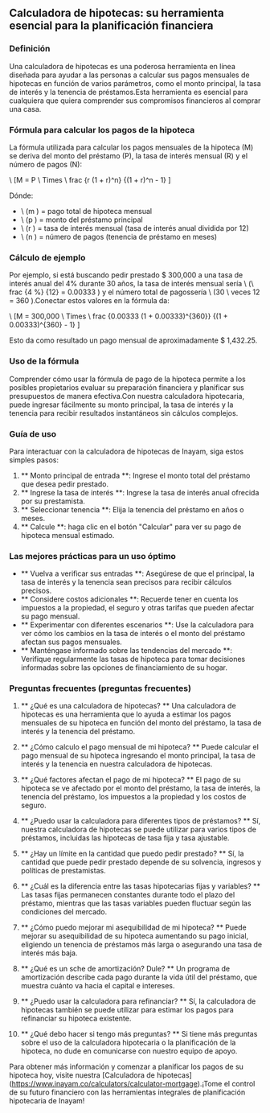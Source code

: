 ## Calculadora de hipotecas: su herramienta esencial para la planificación financiera

### Definición
Una calculadora de hipotecas es una poderosa herramienta en línea diseñada para ayudar a las personas a calcular sus pagos mensuales de hipotecas en función de varios parámetros, como el monto principal, la tasa de interés y la tenencia de préstamos.Esta herramienta es esencial para cualquiera que quiera comprender sus compromisos financieros al comprar una casa.

### Fórmula para calcular los pagos de la hipoteca
La fórmula utilizada para calcular los pagos mensuales de la hipoteca (M) se deriva del monto del préstamo (P), la tasa de interés mensual (R) y el número de pagos (N):

\ [M = P \ Times \ frac {r (1 + r)^n} {(1 + r)^n - 1} \]

Dónde:
- \ (m \) = pago total de hipoteca mensual
- \ (p \) = monto del préstamo principal
- \ (r \) = tasa de interés mensual (tasa de interés anual dividida por 12)
- \ (n \) = número de pagos (tenencia de préstamo en meses)

### Cálculo de ejemplo
Por ejemplo, si está buscando pedir prestado $ 300,000 a una tasa de interés anual del 4% durante 30 años, la tasa de interés mensual sería \ (\ frac {4 \%} {12} = 0.00333 \) y el número total de pagossería \ (30 \ veces 12 = 360 \).Conectar estos valores en la fórmula da:

\ [M = 300,000 \ Times \ frac {0.00333 (1 + 0.00333)^{360}} {(1 + 0.00333)^{360} - 1} \]

Esto da como resultado un pago mensual de aproximadamente $ 1,432.25.

### Uso de la fórmula
Comprender cómo usar la fórmula de pago de la hipoteca permite a los posibles propietarios evaluar su preparación financiera y planificar sus presupuestos de manera efectiva.Con nuestra calculadora hipotecaria, puede ingresar fácilmente su monto principal, la tasa de interés y la tenencia para recibir resultados instantáneos sin cálculos complejos.

### Guía de uso
Para interactuar con la calculadora de hipotecas de Inayam, siga estos simples pasos:

1. ** Monto principal de entrada **: Ingrese el monto total del préstamo que desea pedir prestado.
2. ** Ingrese la tasa de interés **: Ingrese la tasa de interés anual ofrecida por su prestamista.
3. ** Seleccionar tenencia **: Elija la tenencia del préstamo en años o meses.
4. ** Calcule **: haga clic en el botón "Calcular" para ver su pago de hipoteca mensual estimado.

### Las mejores prácticas para un uso óptimo
- ** Vuelva a verificar sus entradas **: Asegúrese de que el principal, la tasa de interés y la tenencia sean precisos para recibir cálculos precisos.
- ** Considere costos adicionales **: Recuerde tener en cuenta los impuestos a la propiedad, el seguro y otras tarifas que pueden afectar su pago mensual.
- ** Experimentar con diferentes escenarios **: Use la calculadora para ver cómo los cambios en la tasa de interés o el monto del préstamo afectan sus pagos mensuales.
- ** Manténgase informado sobre las tendencias del mercado **: Verifique regularmente las tasas de hipoteca para tomar decisiones informadas sobre las opciones de financiamiento de su hogar.

### Preguntas frecuentes (preguntas frecuentes)

1. ** ¿Qué es una calculadora de hipotecas? **
Una calculadora de hipotecas es una herramienta que lo ayuda a estimar los pagos mensuales de su hipoteca en función del monto del préstamo, la tasa de interés y la tenencia del préstamo.

2. ** ¿Cómo calculo el pago mensual de mi hipoteca? **
Puede calcular el pago mensual de su hipoteca ingresando el monto principal, la tasa de interés y la tenencia en nuestra calculadora de hipotecas.

3. ** ¿Qué factores afectan el pago de mi hipoteca? **
El pago de su hipoteca se ve afectado por el monto del préstamo, la tasa de interés, la tenencia del préstamo, los impuestos a la propiedad y los costos de seguro.

4. ** ¿Puedo usar la calculadora para diferentes tipos de préstamos? **
Sí, nuestra calculadora de hipotecas se puede utilizar para varios tipos de préstamos, incluidas las hipotecas de tasa fija y tasa ajustable.

5. ** ¿Hay un límite en la cantidad que puedo pedir prestado? **
Sí, la cantidad que puede pedir prestado depende de su solvencia, ingresos y políticas de prestamistas.

6. ** ¿Cuál es la diferencia entre las tasas hipotecarias fijas y variables? **
Las tasas fijas permanecen constantes durante todo el plazo del préstamo, mientras que las tasas variables pueden fluctuar según las condiciones del mercado.

7. ** ¿Cómo puedo mejorar mi asequibilidad de mi hipoteca? **
Puede mejorar su asequibilidad de su hipoteca aumentando su pago inicial, eligiendo un tenencia de préstamos más larga o asegurando una tasa de interés más baja.

8. ** ¿Qué es un sche de amortización? Dule? **
Un programa de amortización describe cada pago durante la vida útil del préstamo, que muestra cuánto va hacia el capital e intereses.

9. ** ¿Puedo usar la calculadora para refinanciar? **
Sí, la calculadora de hipotecas también se puede utilizar para estimar los pagos para refinanciar su hipoteca existente.

10. ** ¿Qué debo hacer si tengo más preguntas? **
Si tiene más preguntas sobre el uso de la calculadora hipotecaria o la planificación de la hipoteca, no dude en comunicarse con nuestro equipo de apoyo.

Para obtener más información y comenzar a planificar los pagos de su hipoteca hoy, visite nuestra [Calculadora de hipotecas] (https://www.inayam.co/calculators/calculator-mortgage).¡Tome el control de su futuro financiero con las herramientas integrales de planificación hipotecaria de Inayam!